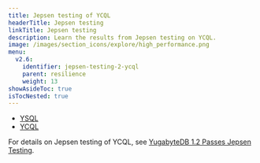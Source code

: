 ```yaml
---
title: Jepsen testing of YCQL
headerTitle: Jepsen testing
linkTitle: Jepsen testing
description: Learn the results from Jepsen testing on YCQL.
image: /images/section_icons/explore/high_performance.png
menu:
  v2.6:
    identifier: jepsen-testing-2-ycql
    parent: resilience
    weight: 13
showAsideToc: true
isTocNested: true
---
```


<ul class="nav nav-tabs-alt nav-tabs-yb">

  <li >
    <a href="/preview/benchmark/resilience/jepsen-testing-ysql" class="nav-link">
      <i class="icon-postgres" aria-hidden="true"></i>
      YSQL
    </a>
  </li>

  <li >
    <a href="/preview/benchmark/resilience/jepsen-testing-ycql" class="nav-link active">
      <i class="icon-cassandra" aria-hidden="true"></i>
      YCQL
    </a>
  </li>

</ul>

For details on Jepsen testing of YCQL, see [YugabyteDB 1.2 Passes Jepsen Testing](https://blog.yugabyte.com/yugabyte-db-1-2-passes-jepsen-testing/).
